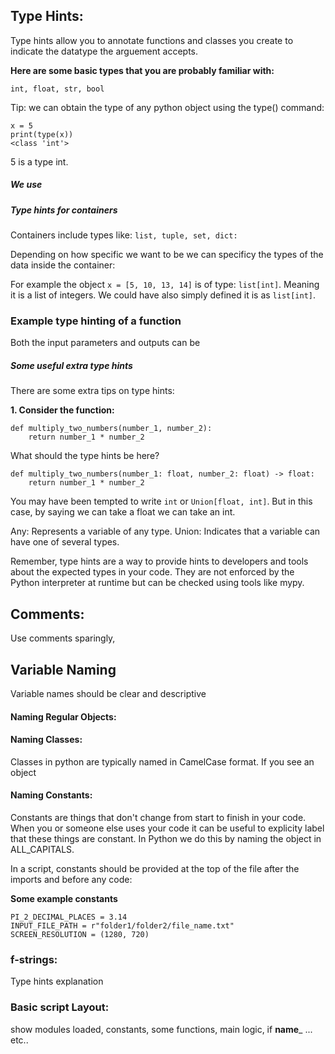 

## Type Hints:
Type hints allow you to annotate functions and classes you create to indicate the datatype the arguement accepts. 

**Here are some basic types that you are probably familiar with:**
```
int, float, str, bool
```

Tip: we can obtain the type of any python object using the type() command:
```
x = 5
print(type(x))
<class 'int'>
```
5 is a type int. 

##### We use



##### Type hints for containers 
Containers include types like: ```list, tuple, set, dict: ```

Depending on how specific we want to be we can specificy the types of the data inside the container:

For example the object ```x = [5, 10, 13, 14]``` is of type: ```list[int]```. Meaning it is a list of integers. We could have also simply defined it is as ```list[int]```. 


### Example type hinting of a function
Both the input parameters and outputs can be 





##### Some useful extra type hints
There are some extra tips on type hints:

**1. Consider the function:**
```
def multiply_two_numbers(number_1, number_2):
    return number_1 * number_2
```
What should the type hints be here? 


```
def multiply_two_numbers(number_1: float, number_2: float) -> float:
    return number_1 * number_2
```
You may have been tempted to write `int` or `Union[float, int]`. But in this case, by saying we can take a float we can take an int.  








Any: Represents a variable of any type.
Union: Indicates that a variable can have one of several types.


Remember, type hints are a way to provide hints to developers and tools about the expected types in your code. They are not enforced by the Python interpreter at runtime but can be checked using tools like mypy.


## Comments:
Use comments sparingly, 

## Variable Naming
Variable names should be clear and descriptive 

#### Naming Regular Objects:

#### Naming Classes:
Classes in python are typically named in CamelCase format. 
If you see an object

#### Naming Constants:
Constants are things that don't change from start to finish in your code. When you or someone else uses your code it can be useful to explicity label that these things are constant. In Python we do this by naming the object in ALL_CAPITALS.

In a script, constants should be provided at the top of the file after the imports and before any code:

**Some example constants**
```
PI_2_DECIMAL_PLACES = 3.14
INPUT_FILE_PATH = r"folder1/folder2/file_name.txt"
SCREEN_RESOLUTION = (1280, 720)
```



### f-strings:
Type hints explanation







### Basic script Layout:
show modules loaded, constants, some functions, main logic, if __name___ ... etc.. 